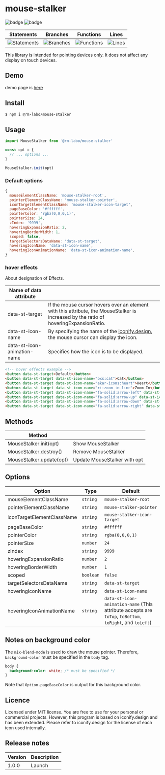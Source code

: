 # mouse-stalker

![badge](https://img.shields.io/badge/license-MIT-blue.svg?style=flat-square)
![badge](https://img.shields.io/badge/node-v16.14.2-green.svg?style=flat-square)

| Statements                  | Branches                | Functions                 | Lines             |
| --------------------------- | ----------------------- | ------------------------- | ----------------- |
| ![Statements](https://img.shields.io/badge/statements-6.89%25-red.svg?style=flat) | ![Branches](https://img.shields.io/badge/branches-13.33%25-red.svg?style=flat) | ![Functions](https://img.shields.io/badge/functions-3.33%25-red.svg?style=flat) | ![Lines](https://img.shields.io/badge/lines-6.66%25-red.svg?style=flat) |


This library is intended for pointing devices only.
It does not affect any display on touch devices.

## Demo

demo page is [here](http://rm-labo.github.io/mouse-stalker/)

## Install

```bash
$ npm i @rm-labo/mouse-stalker
```

## Usage

```js
import MouseStalker from '@rm-labo/mouse-stalker'

const opt = {
  // ... options ...
}

MouseStalker.init(opt)
```

### Default options

```js
{
  mouseElementClassName: 'mouse-stalker-root',
  pointerElementClassName: 'mouse-stalker-pointer',
  iconTargetElementClassName: 'mouse-stalker-icon-target',
  pageBaseColor: '#ffffff',
  pointerColor: 'rgba(0,0,0,1)',
  pointerSize: 24,
  zIndex: '9999',
  hoveringExpansionRatio: 2,
  hoveringBorderWidth: 1,
  scoped: false,
  targetSelectorsDataName: 'data-st-target',
  hoveringIconName: 'data-st-icon-name',
  hoveringIconAnimationName: 'data-st-icon-animation-name',
}
```

### hover effects

About designation of Effects.

| Name of data attribute      |                                                                                                                                       |
| --------------------------- | ------------------------------------------------------------------------------------------------------------------------------------- |
| data-st-target              | If the mouse cursor hovers over an element with this attribute, the MouseStalker is increased by the ratio of hoveringExpansionRatio. |
| data-st-icon-name           | By specifying the name of the [iconify.design](https://icon-sets.iconify.design/), the mouse cursor can display the icon.             |
| data-st-icon-animation-name | Specifies how the icon is to be displayed.                                                                                            |


```html
<!-- hover effects example -->
<button data-st-target>Default</button>
<button data-st-target data-st-icon-name="bxs:cat">Cat</button>
<button data-st-target data-st-icon-name="akar-icons:heart">Heart</button>
<button data-st-target data-st-icon-name="ri:zoom-in-line">Zoom In</button>
<button data-st-target data-st-icon-name="fa-solid:arrow-left" data-st-icon-animation-name="toLeft">Left Arrow</button>
<button data-st-target data-st-icon-name="fa-solid:arrow-up" data-st-icon-animation-name="toTop">Up Arrow</button>
<button data-st-target data-st-icon-name="fa-solid:arrow-down" data-st-icon-animation-name="toBottom">Down Arrow</button>
<button data-st-target data-st-icon-name="fa-solid:arrow-right" data-st-icon-animation-name="toRight">Right Arrow</button>
```

## Methods

| Method                   |                            |
| ------------------------ | -------------------------- |
| MouseStalker.init(opt)   | Show MouseStalker            |
| MouseStalker.destroy()   | Remove MouseStalker            |
| MouseStalker.update(opt) | Update MouseStalker with opt |



## Options

| Option                     | Type      | Default                                  |
| -------------------------- | --------- | ---------------------------------------- |
| mouseElementClassName      | `string`  | `mouse-stalker-root`                     |
| pointerElementClassName    | `string`  | `mouse-stalker-pointer`                  |
| iconTargetElementClassName | `string`  | `mouse-stalker-icon-target`              |
| pageBaseColor              | `string`  | `#ffffff`                                |
| pointerColor               | `string`  | `rgba(0,0,0,1)`                          |
| pointerSize                | `number`  | `24`                                     |
| zIndex                     | `string`  | `9999`                                   |
| hoveringExpansionRatio     | `number`  | `2`                                      |
| hoveringBorderWidth        | `number`  | `1`                                      |
| scoped                     | `boolean` | `false`                                  |
| targetSelectorsDataName    | `string`  | `data-st-target`              |
| hoveringIconName           | `string`  | `data-st-icon-name`           |
| hoveringIconAnimationName  | `string`  | `data-st-icon-animation-name` (This attribute accepts are `toTop`, `toBottom`, `toRight`, and `toLeft`) |

## Notes on background color

The `mix-blend-mode` is used to draw the mouse pointer.
Therefore, `background-color` must be specified in the `body` tag.

```css
body {
  background-color: white; /* must be specified */
}
```

Note that `Option.pageBaseColor` is output for this background color.


## Licence

Licensed under MIT license.
You are free to use for your personal or commercial projects.
However, this program is based on iconify.design and has been extended.
Please refer to iconify.design for the license of each icon used internally.

## Release notes

| Version | Description |
| ------- | ----------- |
| 1.0.0   | Launch      |